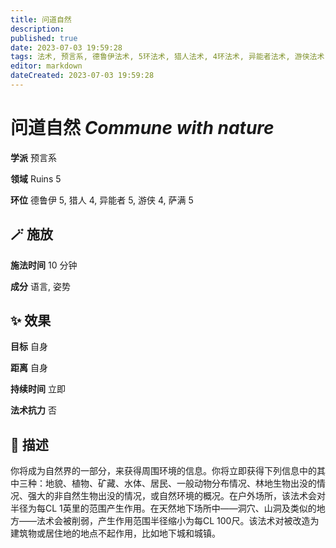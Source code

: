 ```yaml
---
title: 问道自然
description: 
published: true
date: 2023-07-03 19:59:28
tags: 法术, 预言系, 德鲁伊法术, 5环法术, 猎人法术, 4环法术, 异能者法术, 游侠法术, 萨满法术, Ruins
editor: markdown
dateCreated: 2023-07-03 19:59:28
---
```


# **问道自然** *Commune with nature*

**学派** 预言系 

**领域** Ruins 5

**环位** 德鲁伊 5, 猎人 4, 异能者 5, 游侠 4, 萨满 5

## 🪄 施放

**施法时间** 10 分钟

**成分** 语言, 姿势

## ✨ 效果 

**目标** 自身 

**距离** 自身  

**持续时间** 立即 

**法术抗力** 否

## 📖 描述

你将成为自然界的一部分，来获得周围环境的信息。你将立即获得下列信息中的其中三种：地貌、植物、矿藏、水体、居民、一般动物分布情况、林地生物出没的情况、强大的非自然生物出没的情况，或自然环境的概况。在户外场所，该法术会对半径为每CL 1英里的范围产生作用。在天然地下场所中——洞穴、山洞及类似的地方——法术会被削弱，产生作用范围半径缩小为每CL 100尺。该法术对被改造为建筑物或居住地的地点不起作用，比如地下城和城镇。
    